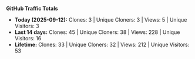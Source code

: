 
**GitHub Traffic Totals**

- **Today (2025-09-12):** Clones: 3 | Unique Cloners: 3 | Views: 5 | Unique Visitors: 3
- **Last 14 days:** Clones: 45 | Unique Cloners: 38 | Views: 228 | Unique Visitors: 16
- **Lifetime:** Clones: 33 | Unique Cloners: 32 | Views: 212 | Unique Visitors: 53
